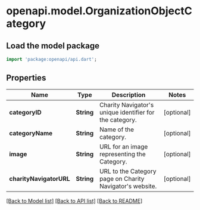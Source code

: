 # openapi.model.OrganizationObjectCategory

## Load the model package
```dart
import 'package:openapi/api.dart';
```

## Properties
Name | Type | Description | Notes
------------ | ------------- | ------------- | -------------
**categoryID** | **String** | Charity Navigator's unique identifier for the category. | [optional] 
**categoryName** | **String** | Name of the category. | [optional] 
**image** | **String** | URL for an image representing the Category. | [optional] 
**charityNavigatorURL** | **String** | URL to the Category page on Charity Navigator's website. | [optional] 

[[Back to Model list]](../README.md#documentation-for-models) [[Back to API list]](../README.md#documentation-for-api-endpoints) [[Back to README]](../README.md)


